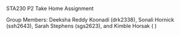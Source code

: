 STA230 P2 Take Home Assignment 

Group Members: Deeksha Reddy Koonadi (drk2338), Sonali Hornick (ssh2643), Sarah Stephens (sgs2623), and Kimble Horsak ( )
